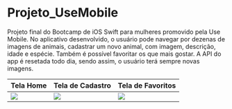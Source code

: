 # Projeto_UseMobile
Projeto final do Bootcamp de iOS Swift para mulheres promovido pela Use Mobile. No aplicativo desenvolvido, o usuário pode navegar por dezenas de imagens de animais, cadastrar um novo animal, com imagem, descrição, idade e espécie. Também é possível favoritar os que mais gostar. A API do app é resetada todo dia, sendo assim, o usuário terá sempre novas imagens. 



Tela Home | Tela de Cadastro | Tela de Favoritos 
---|---|---|
<img src="https://github.com/Giselleandrade/Projeto_UseMobile/blob/main/Imagens/Simulator%20Screen%20Shot%20-%20iPhone%2011%20-%202022-07-20%20at%2011.28.05.png"> | <img src="https://github.com/Giselleandrade/Projeto_UseMobile/blob/main/Imagens/Simulator%20Screen%20Shot%20-%20iPhone%2011%20-%202022-07-20%20at%2011.28.37.png"> | <img src="https://github.com/Giselleandrade/Projeto_UseMobile/blob/main/Imagens/Simulator%20Screen%20Shot%20-%20iPhone%2011%20-%202022-07-20%20at%2011.28.42.png"> 
